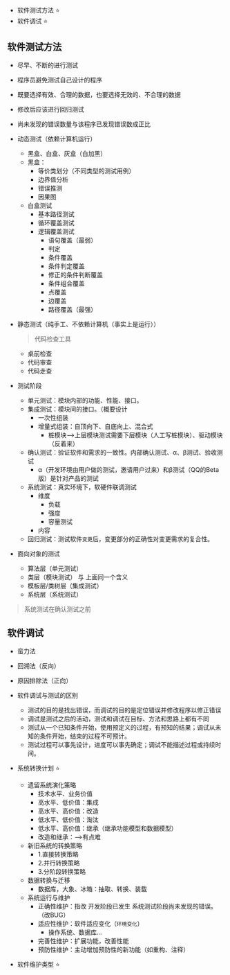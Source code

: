 
- 软件测试方法 ⭐
- 软件调试 ⭐

## 软件测试方法
- 尽早、不断的进行测试
- 程序员避免测试自己设计的程序
- 既要选择有效、合理的数据，也要选择无效的、不合理的数据
- 修改后应该进行回归测试
- 尚未发现的错误数量与该程序已发现错误数成正比

- 动态测试（依赖计算机运行）
  - 黑盒、白盒、灰盒（白加黑）
  - 黑盒：
    - 等价类划分（不同类型的测试用例）
    - 边界值分析
    - 错误推测
    - 因果图
  - 白盒测试
    - 基本路径测试
    - 循环覆盖测试
    - 逻辑覆盖测试
      - 语句覆盖（最弱）
      - 判定
      - 条件覆盖
      - 条件判定覆盖
      - 修正的条件判断覆盖
      - 条件组合覆盖
      - 点覆盖
      - 边覆盖
      - 路径覆盖（最强）
- 静态测试（纯手工、不依赖计算机（事实上是运行））
  > 代码检查工具
  - 桌前检查
  - 代码审查
  - 代码走查

- 测试阶段
  - 单元测试：模块内部的功能、性能、接口。
  - 集成测试：模块间的接口。（概要设计
    - 一次性组装
    - 增量式组装：自顶向下、自底向上、混合式
      - 桩模块-->上层模块测试需要下层模块（人工写桩模块）、驱动模块（反着来）
  - 确认测试：验证软件和需求的一致性。内部确认测试、α、β测试、验收测试
    - α（开发环境由用户做的测试，邀请用户过来）和β测试（QQ的Beta版）是针对产品的测试
  - 系统测试：真实环境下，软硬件联调测试
    - 维度
      - 负载
      - 强度
      - 容量测试
    - 内容
  - 回归测试：测试软件`变更`后，变更部分的正确性对变更需求的复合性。
- 面向对象的测试
  - 算法层（单元测试）
  - 类层（模块测试） 与 上面同一个含义
  - 模板层/类树层（集成测试）
  - 系统层（系统测试）
> 系统测试在确认测试之前


## 软件调试
- 蛮力法
- 回溯法（反向）
- 原因排除法（正向）

- 软件调试与测试的区别
  - 测试的目的是找出错误，而调试的目的是定位错误并修改程序以修正错误
  - 调试是测试之后的活动，测试和调试在目标、方法和思路上都有不同
  - 测试从一个已知条件开始，使用预定义的过程，有预知的结果；调试从未知的条件开始，结束的过程不可预计。
  - 测试过程可以事先设计，进度可以事先确定；调试不能描述过程或持续时间。




- 系统转换计划 ⭐
  - 遗留系统演化策略
    - 技术水平、业务价值
    - 高水平、低价值：集成
    - 高水平、高价值：改造
    - 低水平、低价值：淘汰
    - 低水平、高价值：继承（继承功能模型和数据模型）
    - 改造和继承：-->有点难
  - 新旧系统的转换策略
    - 1.直接转换策略
    - 2.并行转换策略
    - 3.分阶段转换策略
  - 数据转换与迁移
    - 数据库，大象、冰箱：抽取、转换、装载
  - 系统运行与维护
    - 正确性维护：指改 开发阶段已发生 系统测试阶段尚未发现的错误。（改BUG）
    - 适应性维护：软件适应变化（`环境变化`）
      - 操作系统、数据库...
    - 完善性维护：扩展功能，改善性能
    - 预防性维护：主动增加预防性的新功能（如重构、注释）
- 软件维护类型 ⭐


